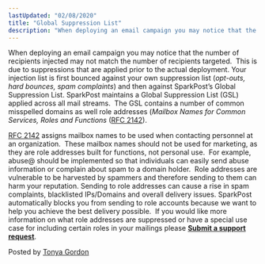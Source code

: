 ```yaml
---
lastUpdated: "02/08/2020"
title: "Global Suppression List"
description: "When deploying an email campaign you may notice that the number of recipients injected may not match the number of recipients targeted This is due to suppressions that are applied prior to the actual deployment Your injection list is first bounced against your own suppression list opt outs hard bounces..."
---
```


When deploying an email campaign you may notice that the number of recipients injected may not match the number of recipients targeted.  This is due to suppressions that are applied prior to the actual deployment. Your injection list is first bounced against your own suppression list (*opt-outs, hard bounces, spam complaints*) and then against SparkPost’s Global Suppression List.
SparkPost maintains a Global Suppression List (GSL) applied across all mail streams.  The GSL contains a number of common misspelled domains as well role addresses (*Mailbox Names for Common Services, Roles and Functions* ([RFC 2142](http://www.faqs.org/rfcs/rfc2142.html "RFC 2142")). 

[RFC 2142](http://www.faqs.org/rfcs/rfc2142.html "RFC 2142") assigns mailbox names to be used when contacting personnel at an organization.  These mailbox names should not be used for marketing, as they are role addresses built for functions, not personal use.  For example, abuse@ should be implemented so that individuals can easily send abuse information or complain about spam to a domain holder.  Role addresses are vulnerable to be harvested by spammers and therefore sending to them can harm your reputation. Sending to role addresses can cause a rise in spam complaints, blacklisted IPs/Domains and overall delivery issues.
SparkPost automatically blocks you from sending to role accounts because we want to help you achieve the best delivery possible.  If you would like more information on what role addresses are suppressed or have a special use case for including certain roles in your mailings please **[Submit a support request](https://www.sparkpost.com/submit-a-ticket?email[subject]=Web:%20Global%20Suppression%20List%20AQuery)**.

Posted by [Tonya Gordon](https://blog.sparkpost.com/author/tonya-gordon/ "Posts by Tonya Gordon")
